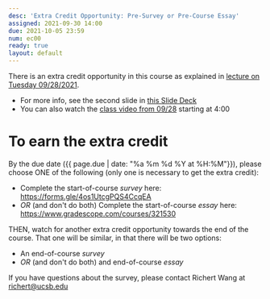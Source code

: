 ```yaml
---
desc: 'Extra Credit Opportunity: Pre-Survey or Pre-Course Essay'
assigned: 2021-09-30 14:00
due: 2021-10-05 23:59
num: ec00 
ready: true
layout: default
---
```


There is an extra credit opportunity in this course as explained in [lecture on Tuesday 09/28/2021](https://ucsb-cs16.github.io/f21/lectures/lect02/).
* For more info, see the second slide in [this Slide Deck](https://docs.google.com/presentation/d/17ma1G7gbReFFaQw6XDI8rD572XJIW6wJBzny9C6vvJ8/edit?usp=sharing)
* You can also watch the [class video from 09/28](https://gauchocast.hosted.panopto.com/Panopto/Pages/Viewer.aspx?id=74a7122d-82c1-427e-9903-adb2003c3941) starting at 4:00

# To earn the extra credit

By the due date ({{ page.due | date: "%a %m %d %Y at %H:%M"}}), please choose ONE of the following (only one is necessary to get the extra credit):
* Complete the start-of-course *survey* here: <https://forms.gle/4os1UtcgPQS4CcqEA> 
* *OR* (and don't do both) Complete the start-of-course *essay* here: <https://www.gradescope.com/courses/321530>

THEN, watch for another extra credit opportunity towards the end of the course.  That one will be similar, in that there will be two options:
* An end-of-course *survey* 
* *OR* (and don't do both) and end-of-course *essay*

If you have questions about the survey, please contact Richert Wang at richert@ucsb.edu

